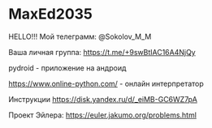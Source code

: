 # MaxEd2035
HELLO!!!
Мой телеграмм: @Sokolov_M_M

Ваша личная группа: https://t.me/+9swBtIAC16A4NjQy

pydroid - приложение на  андроид

https://www.online-python.com/ - онлайн интерпретатор


Инструкции https://disk.yandex.ru/d/_eiMB-GC6WZ7pA

Проект Эйлера: https://euler.jakumo.org/problems.html